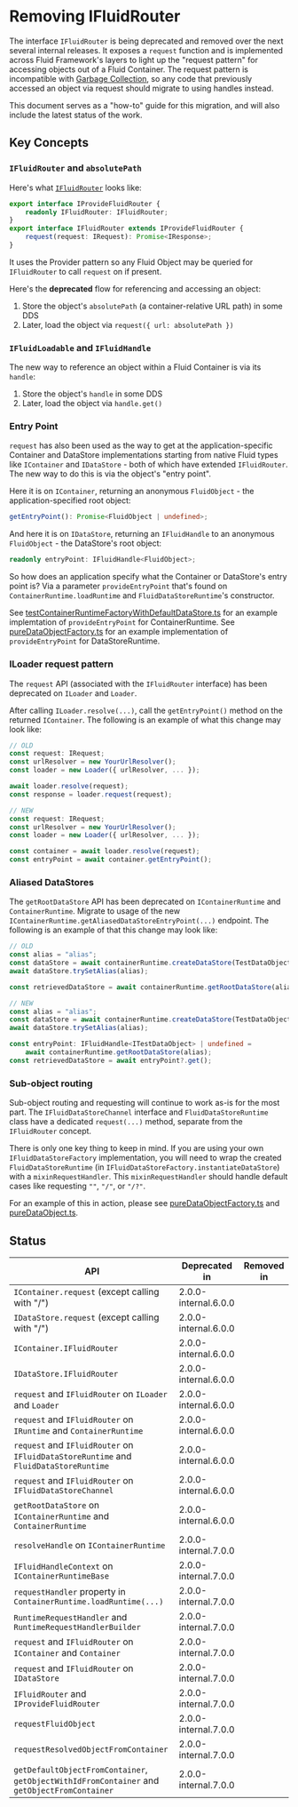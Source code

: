 # Removing IFluidRouter

The interface `IFluidRouter` is being deprecated and removed over the next several internal releases.
It exposes a `request` function and is implemented across Fluid Framework's layers to light up the "request pattern"
for accessing objects out of a Fluid Container.
The request pattern is incompatible with [Garbage Collection](../../runtime/container-runtime/src/gc/garbageCollection.md),
so any code that previously accessed an object via request should migrate to using handles instead.

This document serves as a "how-to" guide for this migration, and will also include the latest status of the work.

## Key Concepts

### `IFluidRouter` and `absolutePath`

Here's what [`IFluidRouter`](src/fluidRouter.ts) looks like:

```ts
export interface IProvideFluidRouter {
	readonly IFluidRouter: IFluidRouter;
}
export interface IFluidRouter extends IProvideFluidRouter {
	request(request: IRequest): Promise<IResponse>;
}
```

It uses the Provider pattern so any Fluid Object may be queried for `IFluidRouter` to call `request` on if present.

Here's the **deprecated** flow for referencing and accessing an object:

1. Store the object's `absolutePath` (a container-relative URL path) in some DDS
2. Later, load the object via `request({ url: absolutePath })`

### `IFluidLoadable` and `IFluidHandle`

The new way to reference an object within a Fluid Container is via its `handle`:

1. Store the object's `handle` in some DDS
2. Later, load the object via `handle.get()`

### Entry Point

`request` has also been used as the way to get at the application-specific Container and DataStore implementations
starting from native Fluid types like `IContainer` and `IDataStore` - both of which have extended `IFluidRouter`.
The new way to do this is via the object's "entry point".

Here it is on `IContainer`, returning an anonymous `FluidObject` - the application-specified root object:

```ts
getEntryPoint(): Promise<FluidObject | undefined>;
```

And here it is on `IDataStore`, returning an `IFluidHandle` to an anonymous `FluidObject` - the DataStore's root object:

```ts
readonly entryPoint: IFluidHandle<FluidObject>;
```

So how does an application specify what the Container or DataStore's entry point is?
Via a parameter `provideEntryPoint` that's found on `ContainerRuntime.loadRuntime` and `FluidDataStoreRuntime`'s constructor.

See [testContainerRuntimeFactoryWithDefaultDataStore.ts](https://github.com/microsoft/FluidFramework/tree/main/packages/test/test-utils/src/testContainerRuntimeFactoryWithDefaultDataStore.ts) for an example implemtation of `provideEntryPoint` for ContainerRuntime.
See [pureDataObjectFactory.ts](https://github.com/microsoft/FluidFramework/tree/main/packages/framework/aqueduct/src/data-object-factories/pureDataObjectFactory.ts#L83) for an example implementation of `provideEntryPoint` for DataStoreRuntime.

### ILoader request pattern

The `request` API (associated with the `IFluidRouter` interface) has been deprecated on `ILoader` and `Loader`.

After calling `ILoader.resolve(...)`, call the `getEntryPoint()` method on the returned `IContainer`.
The following is an example of what this change may look like:

```ts
// OLD
const request: IRequest;
const urlResolver = new YourUrlResolver();
const loader = new Loader({ urlResolver, ... });

await loader.resolve(request);
const response = loader.request(request);
```

```ts
// NEW
const request: IRequest;
const urlResolver = new YourUrlResolver();
const loader = new Loader({ urlResolver, ... });

const container = await loader.resolve(request);
const entryPoint = await container.getEntryPoint();
```

### Aliased DataStores

The `getRootDataStore` API has been deprecated on `IContainerRuntime` and `ContainerRuntime`. Migrate to usage of the new `IContainerRuntime.getAliasedDataStoreEntryPoint(...)` endpoint.
The following is an example of that this change may look like:

```ts
// OLD
const alias = "alias";
const dataStore = await containerRuntime.createDataStore(TestDataObjectType);
await dataStore.trySetAlias(alias);

const retrievedDataStore = await containerRuntime.getRootDataStore(alias);
```

```ts
// NEW
const alias = "alias";
const dataStore = await containerRuntime.createDataStore(TestDataObjectType);
await dataStore.trySetAlias(alias);

const entryPoint: IFluidHandle<ITestDataObject> | undefined =
	await containerRuntime.getRootDataStore(alias);
const retrievedDataStore = await entryPoint?.get();
```

### Sub-object routing

Sub-object routing and requesting will continue to work as-is for the most part. The `IFluidDataStoreChannel` interface and `FluidDataStoreRuntime` class have a dedicated `request(...)` method, separate from the `IFluidRouter` concept.

There is only one key thing to keep in mind. If you are using your own `IFluidDataStoreFactory` implementation, you will need to wrap the created `FluidDataStoreRuntime` (in `IFluidDataStoreFactory.instantiateDataStore`) with a `mixinRequestHandler`. This `mixinRequestHandler` should handle default cases like requesting `""`, `"/"`, or `"/?"`.

For an example of this in action, please see [pureDataObjectFactory.ts](https://github.com/microsoft/FluidFramework/blob/main/packages/framework/aqueduct/src/data-object-factories/pureDataObjectFactory.ts) and [pureDataObject.ts](https://github.com/microsoft/FluidFramework/blob/main/packages/framework/aqueduct/src/data-objects/pureDataObject.ts).

## Status

<!-- prettier-ignore-start -->
| API                                                                                          | Deprecated in        | Removed in           |
| -------------------------------------------------------------------------------------------- | -------------------- | -------------------- |
| `IContainer.request` (except calling with "/")                                               | 2.0.0-internal.6.0.0 |                      |
| `IDataStore.request` (except calling with "/")                                               | 2.0.0-internal.6.0.0 |                      |
| `IContainer.IFluidRouter`                                                                    | 2.0.0-internal.6.0.0 |                      |
| `IDataStore.IFluidRouter`                                                                    | 2.0.0-internal.6.0.0 |                      |
| `request` and `IFluidRouter` on `ILoader` and `Loader`                                       | 2.0.0-internal.6.0.0 |                      |
| `request` and `IFluidRouter` on `IRuntime` and `ContainerRuntime`                            | 2.0.0-internal.6.0.0 |                      |
| `request` and `IFluidRouter` on `IFluidDataStoreRuntime` and `FluidDataStoreRuntime`         | 2.0.0-internal.6.0.0 |                      |
| `request` and `IFluidRouter` on `IFluidDataStoreChannel`                                     | 2.0.0-internal.6.0.0 |                      |
| `getRootDataStore` on `IContainerRuntime` and `ContainerRuntime`                             | 2.0.0-internal.6.0.0 |                      |
| `resolveHandle` on `IContainerRuntime`                                                       | 2.0.0-internal.7.0.0 |                      |
| `IFluidHandleContext` on `IContainerRuntimeBase`                                             | 2.0.0-internal.7.0.0 |                      |
| `requestHandler` property in `ContainerRuntime.loadRuntime(...)`                             | 2.0.0-internal.7.0.0 |                      |
| `RuntimeRequestHandler` and `RuntimeRequestHandlerBuilder`                                   | 2.0.0-internal.7.0.0 |                      |
| `request` and `IFluidRouter` on `IContainer` and `Container`                                 | 2.0.0-internal.7.0.0 |                      |
| `request` and `IFluidRouter` on `IDataStore`                                                 | 2.0.0-internal.7.0.0 |                      |
| `IFluidRouter` and `IProvideFluidRouter`                                                     | 2.0.0-internal.7.0.0 |                      |
| `requestFluidObject`                                                                         | 2.0.0-internal.7.0.0 |                      |
| `requestResolvedObjectFromContainer`                                                         | 2.0.0-internal.7.0.0 |                      |
| `getDefaultObjectFromContainer`, `getObjectWithIdFromContainer` and `getObjectFromContainer` | 2.0.0-internal.7.0.0 |                      |
<!-- prettier-ignore-end -->
